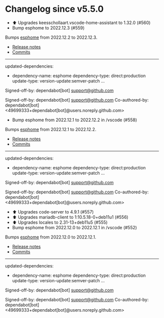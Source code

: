 # Changelog since v5.5.0
- ⬆️ Upgrades keesschollaart.vscode-home-assistant to 1.32.0 (#560) 
- Bump esphome to 2022.12.3 (#559)

Bumps [esphome](https://github.com/esphome/esphome) from 2022.12.2 to 2022.12.3.
- [Release notes](https://github.com/esphome/esphome/releases)
- [Commits](https://github.com/esphome/esphome/compare/2022.12.2...2022.12.3)

---
updated-dependencies:
- dependency-name: esphome
  dependency-type: direct:production
  update-type: version-update:semver-patch
...

Signed-off-by: dependabot[bot] <support@github.com>

Signed-off-by: dependabot[bot] <support@github.com>
Co-authored-by: dependabot[bot] <49699333+dependabot[bot]@users.noreply.github.com> 
- Bump esphome from 2022.12.1 to 2022.12.2 in /vscode (#558)

Bumps [esphome](https://github.com/esphome/esphome) from 2022.12.1 to 2022.12.2.
- [Release notes](https://github.com/esphome/esphome/releases)
- [Commits](https://github.com/esphome/esphome/compare/2022.12.1...2022.12.2)

---
updated-dependencies:
- dependency-name: esphome
  dependency-type: direct:production
  update-type: version-update:semver-patch
...

Signed-off-by: dependabot[bot] <support@github.com>

Signed-off-by: dependabot[bot] <support@github.com>
Co-authored-by: dependabot[bot] <49699333+dependabot[bot]@users.noreply.github.com> 
- ⬆️ Upgrades code-server to 4.9.1 (#557) 
- ⬆️ Upgrades mariadb-client to 1:10.5.18-0+deb11u1 (#556) 
- ⬆️ Upgrades locales to 2.31-13+deb11u5 (#555) 
- Bump esphome from 2022.12.0 to 2022.12.1 in /vscode (#552)

Bumps [esphome](https://github.com/esphome/esphome) from 2022.12.0 to 2022.12.1.
- [Release notes](https://github.com/esphome/esphome/releases)
- [Commits](https://github.com/esphome/esphome/compare/2022.12.0...2022.12.1)

---
updated-dependencies:
- dependency-name: esphome
  dependency-type: direct:production
  update-type: version-update:semver-patch
...

Signed-off-by: dependabot[bot] <support@github.com>

Signed-off-by: dependabot[bot] <support@github.com>
Co-authored-by: dependabot[bot] <49699333+dependabot[bot]@users.noreply.github.com> 
